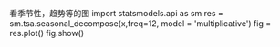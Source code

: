看季节性，趋势等的图
import statsmodels.api as sm
res = sm.tsa.seasonal_decompose(x,freq=12, model = 'multiplicative')
fig = res.plot()
fig.show()
